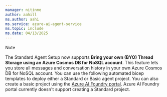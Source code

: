 ```yaml
---
manager: nitinme
author: aahill
ms.author: aahi
ms.service: azure-ai-agent-service
ms.topic: include
ms.date: 04/13/2025
---
```


> [!NOTE]
> The Standard Agent Setup now supports **Bring your own (BYO) Thread Storage using an Azure Cosmos DB for NoSQL account**. This feature lets you store all messages and conversation history in your own Azure Cosmos DB for NoSQL account.
> You can use the following automated bicep templates to deploy either a Standard or Basic agent project. You can also create a basic project using the [Azure AI Foundry portal](../quickstart.md?pivots=ai-foundry). Azure AI Foundry portal currently doesn't support creating a Standard project.
